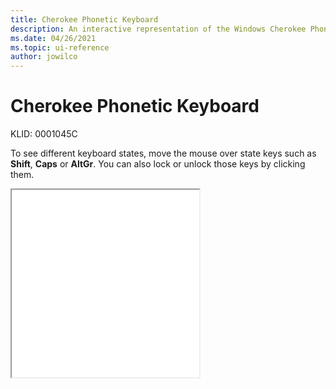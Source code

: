 ```yaml
---
title: Cherokee Phonetic Keyboard
description: An interactive representation of the Windows Cherokee Phonetic keyboard. To see different keyboard states, click or move the mouse over the state keys.
ms.date: 04/26/2021
ms.topic: ui-reference
author: jowilco
---
```


# Cherokee Phonetic Keyboard

KLID: 0001045C

To see different keyboard states, move the mouse over state keys such as **Shift**, **Caps** or **AltGr**. You can also lock or unlock those keys by clicking them.

<iframe src="kbdcherp.html" height="300"></iframe>
